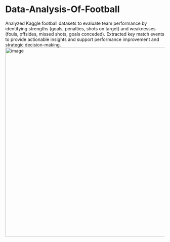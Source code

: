 # Data-Analysis-Of-Football
Analyzed Kaggle football datasets to evaluate team performance by identifying strengths (goals, penalties, shots on target) and weaknesses (fouls, offsides, missed shots, goals conceded). Extracted key match events to provide actionable insights and support performance improvement and strategic decision-making.
<img width="1000" height="600" alt="image" src="https://github.com/user-attachments/assets/bca30c53-4884-4b6e-8f87-4024b4d72eb6" />

